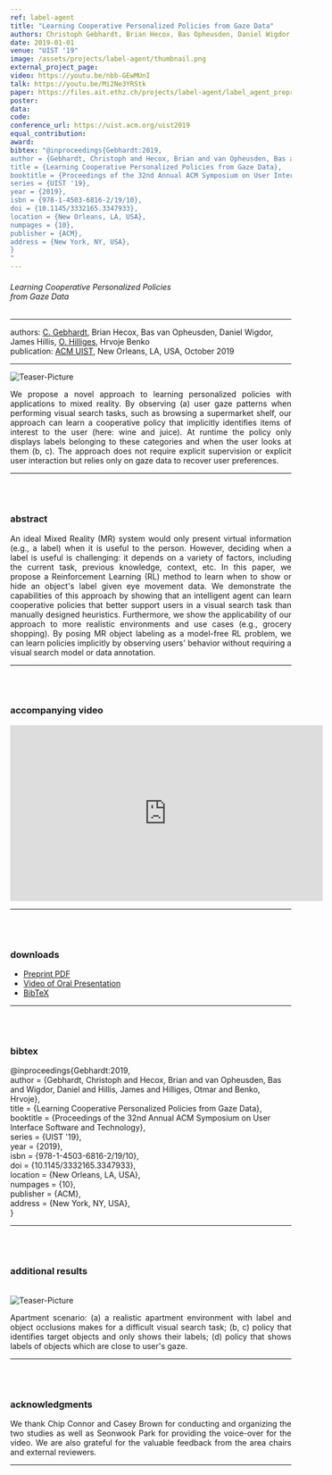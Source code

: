 ```yaml
---
ref: label-agent
title: "Learning Cooperative Personalized Policies from Gaze Data"
authors: Christoph Gebhardt, Brian Hecox, Bas Opheusden, Daniel Wigdor, James Hillis, Otmar Hilliges, Hrvoje Benko
date: 2019-01-01
venue: "UIST '19"
image: /assets/projects/label-agent/thumbnail.png
external_project_page: 
video: https://youtu.be/nbb-GEwMUnI
talk: https://youtu.be/Mi2Ne3YRStk
paper: https://files.ait.ethz.ch/projects/label-agent/label_agent_preprint.pdf
poster: 
data: 
code: 
conference_url: https://uist.acm.org/uist2019
equal_contribution: 
award: 
bibtex: "@inproceedings{Gebhardt:2019,  
author = {Gebhardt, Christoph and Hecox, Brian and van Opheusden, Bas and Wigdor, Daniel and Hillis, James and Hilliges, Otmar and Benko, Hrvoje},  
title = {Learning Cooperative Personalized Policies from Gaze Data},  
booktitle = {Proceedings of the 32nd Annual ACM Symposium on User Interface Software and Technology},  
series = {UIST '19},  
year = {2019},  
isbn = {978-1-4503-6816-2/19/10},  
doi = {10.1145/3332165.3347933},  
location = {New Orleans, LA, USA},  
numpages = {10},  
publisher = {ACM},  
address = {New York, NY, USA},  
}
"
---
```


<h6> Learning Cooperative Personalized Policies <br/>from Gaze Data  </h6>
<hr />

<div class="fullcol">
    <div class="teaser-info-projectpage">
            <span class="normalcap">authors:</span>
            <span class="authorcap">
                <nobr><a href="/people/gebhardt/" title="Christoph Gebhardt">C. Gebhardt</a>, </nobr>
				<nobr>Brian Hecox,</nobr>
				<nobr>Bas van Opheusden,</nobr>
				<nobr>Daniel Wigdor,</nobr>
				<nobr>James Hillis,</nobr>
                <nobr><a href="/people/hilliges/" title="Otmar Hilliges">O. Hilliges</a>, </nobr>
				<nobr>Hrvoje Benko</nobr>
            </span>
            <br/>
            <span class="normalcap"><nobr>publication: </nobr></span>
            <span class="authorcap">
                <a class="a-text-ext" href="https://uist.acm.org/uist2019/" title="ACM UIST">ACM UIST</a>, New Orleans, LA, USA, October 2019
            </span>
        <hr />
    </div>
</div>

<div class="fullcol">
    <img class="fullcol" src="<?php ait_root_dir();?>projects/2019/label-agent/teaser.png" alt="Teaser-Picture" />
    <div class="fullcol">
        <p align="justify">
            <span class="figurecap">
                We propose a novel approach to learning personalized policies with applications to mixed reality. By observing (a) user gaze patterns when performing visual search tasks, such as browsing a supermarket shelf, our approach can learn a cooperative policy that implicitly identifies items of interest to the user (here: wine and juice). At runtime the policy only displays labels belonging to these categories and when the user looks at them (b, c). The approach does not require explicit supervision or explicit user interaction but relies only on gaze data to recover user preferences.
            </span>
        </p>
        <hr />
        <br/>
        <br/>
    </div>
</div>

<div class="fullcol">
    <h3>abstract</h3>
    <p align="justify">
		An ideal Mixed Reality (MR) system would only present virtual information (e.g., a label) when it is useful to the person. 
		However, deciding when a label is useful is challenging: it depends on a variety of factors, including the current task,  previous knowledge, context, etc. 
		In this paper, we propose a Reinforcement Learning (RL) method to learn when to show or hide an object's label given eye movement data. 
		We demonstrate the capabilities of this approach by showing that an intelligent agent can learn cooperative policies that better support users in a visual search task than manually designed heuristics. 
		Furthermore, we show the applicability of our approach to more realistic environments and use cases (e.g., grocery shopping).
		By posing MR object labeling as a model-free RL problem, we can learn policies implicitly by observing users' behavior without requiring a visual search model or data annotation. 
    </p>
    <hr />
    <br/>
    <br/>
</div>

<div class="fullcol">
<h3>accompanying video</h3>
    <!--To be released. -->
    <div class="video">
	  <iframe width="560" height="315" src="https://www.youtube.com/embed/nbb-GEwMUnI" frameborder="0" allowfullscreen></iframe>
    </div>
    <hr />
    <br/>
    <br/>
</div>
<div class="fullcol">
 <h3>downloads</h3>
    <!-- To be released. -->
    <ul class="linklist">
        <li class="a-pdf"><a target="_blank" title="Preprint PDF" href="<?php ait_root_dir();?>projects/2019/label-agent/downloads/label_agent_preprint.pdf">Preprint PDF</a></li>
        <li class="a-vid"><a class="a-text-ext" title="Talk Video" href="https://youtu.be/Mi2Ne3YRStk">Video of Oral Presentation</a></li>
        <li class="a-bib"><a target="_blank" title="BibTex" href="<?php ait_root_dir();?>projects/2019/label-agent/gebhardt2019.bib">BibTeX</a></li>
    </ul>
    <hr />
    <br/>
    <br/>
</div>

<div class="fullcol">
<h3>bibtex</h3>
    <div class="bibtex">
		@inproceedings{Gebhardt:2019,  <br>
		author = {Gebhardt, Christoph and Hecox, Brian and van Opheusden, Bas and Wigdor, Daniel and Hillis, James and Hilliges, Otmar and Benko, Hrvoje},  <br>
		title = {Learning Cooperative Personalized Policies from Gaze Data},  <br>
		booktitle = {Proceedings of the 32nd Annual ACM Symposium on User Interface Software and Technology},  <br>
		series = {UIST '19},  <br>
		year = {2019},  <br>
		isbn = {978-1-4503-6816-2/19/10},  <br>
		doi = {10.1145/3332165.3347933},  <br>
		location = {New Orleans, LA, USA},  <br>
		numpages = {10},  <br>
		publisher = {ACM},  <br>
		address = {New York, NY, USA},  <br>
		}
    </div>
    <hr />
    <br/>
    <br/>
</div>

<div class="fullcol">
	<h3>additional results</h3>
    <br/>
    <img class="fullcol" src="<?php ait_root_dir();?>projects/2019/label-agent/additional_results_1.png" alt="Teaser-Picture" />
    <p align="justify">
        <span class="figurecap">
			Apartment scenario: (a) a realistic apartment environment with label and object occlusions makes for a difficult visual search task; (b, c) policy that identifies target objects and only shows their labels; (d) policy that shows labels of objects which are close to user's gaze.
        </span>
    </p>
    <hr />
    <br/>
    <br/>
</div> 

<div class="fullcol">
    <h3>acknowledgments</h3>
    <p align="justify">
		We thank Chip Connor and Casey Brown for conducting and organizing the two studies as well as Seonwook Park for providing the voice-over for the video.
		We are also grateful for the valuable feedback from the area chairs and external reviewers.
    </p>
    <hr />
    <br/>
    <br/>
</div>

